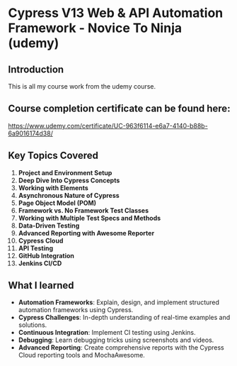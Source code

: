 # Cypress V13 Web & API Automation Framework - Novice To Ninja (udemy) 


## Introduction

This is all my course work from the udemy course. 

## Course completion certificate can be found here:

https://www.udemy.com/certificate/UC-963f6114-e6a7-4140-b88b-6a9016174d38/

## Key Topics Covered

1. **Project and Environment Setup**
2. **Deep Dive Into Cypress Concepts**
3. **Working with Elements**
4. **Asynchronous Nature of Cypress**
5. **Page Object Model (POM)**
6. **Framework vs. No Framework Test Classes**
7. **Working with Multiple Test Specs and Methods**
8. **Data-Driven Testing**
9. **Advanced Reporting with Awesome Reporter**
10. **Cypress Cloud**
11. **API Testing**
12. **GitHub Integration**
13. **Jenkins CI/CD**

## What I learned

- **Automation Frameworks**: Explain, design, and implement structured automation frameworks using Cypress.
- **Cypress Challenges**: In-depth understanding of real-time examples and solutions.
- **Continuous Integration**: Implement CI testing using Jenkins.
- **Debugging**: Learn debugging tricks using screenshots and videos.
- **Advanced Reporting**: Create comprehensive reports with the Cypress Cloud reporting tools and MochaAwesome.


